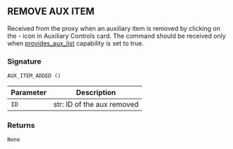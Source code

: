 ## REMOVE AUX ITEM

Received from the proxy when an auxiliary item is removed by clicking on the - icon in Auxiliary Controls card. The command should be received only when [provides\_aux\_list][1] capability is set to true.


### Signature

`AUX_ITEM_ADDED ()`


| Parameter | Description |
| --- | --- |
| `ID` | str: ID of the aux removed |


### Returns

`None`

[1]:	https://snap-one.github.io/docs-driverworks-proxyprotocol/#pool-capabilities